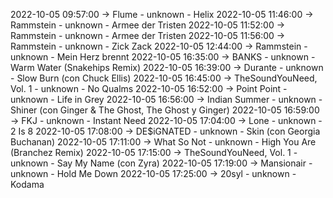 2022-10-05 09:57:00 -> Flume - unknown - Helix
2022-10-05 11:46:00 -> Rammstein - unknown - Armee der Tristen
2022-10-05 11:52:00 -> Rammstein - unknown - Armee der Tristen
2022-10-05 11:56:00 -> Rammstein - unknown - Zick Zack
2022-10-05 12:44:00 -> Rammstein - unknown - Mein Herz brennt
2022-10-05 16:35:00 -> BANKS - unknown - Warm Water (Snakehips Remix)
2022-10-05 16:39:00 -> Durante - unknown - Slow Burn (con Chuck Ellis)
2022-10-05 16:45:00 -> TheSoundYouNeed, Vol. 1 - unknown - No Qualms
2022-10-05 16:52:00 -> Point Point - unknown - Life in Grey
2022-10-05 16:56:00 -> Indian Summer - unknown - Shiner (con Ginger & The Ghost, The Ghost y Ginger)
2022-10-05 16:59:00 -> FKJ - unknown - Instant Need
2022-10-05 17:04:00 -> Lone - unknown - 2 Is 8
2022-10-05 17:08:00 -> DE$iGNATED - unknown - Skin (con Georgia Buchanan)
2022-10-05 17:11:00 -> What So Not - unknown - High You Are (Branchez Remix)
2022-10-05 17:15:00 -> TheSoundYouNeed, Vol. 1 - unknown - Say My Name (con Zyra)
2022-10-05 17:19:00 -> Mansionair - unknown - Hold Me Down
2022-10-05 17:25:00 -> 20syl - unknown - Kodama
